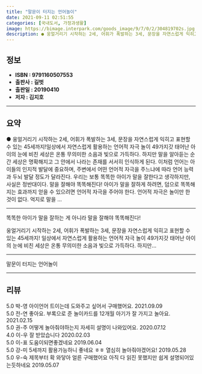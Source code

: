 ```yaml
---
title: "말문이 터지는 언어놀이"
date: 2021-09-11 02:51:55
categories: [국내도서, 가정과생활]
image: https://bimage.interpark.com/goods_image/9/7/0/2/304819702s.jpg
description: ● 웅얼거리기 시작하는 2세, 어휘가 폭발하는 3세, 문장을 자연스럽게 익히고 표현할 수 있는 45세까지!일상에서 자연스럽게 활용하는 언어적 자극 놀이 49가지갓 태어난 아이의 눈에 비친 세상은 온통 무의미한 소음과 빛으로 가득하다. 하지만 말을 알아듣는 순간 세상은 명확해지고 그 안
---
```


## **정보**

- **ISBN : 9791160507553**
- **출판사 : 길벗**
- **출판일 : 20190410**
- **저자 : 김지호**

------



## **요약**

●  웅얼거리기 시작하는 2세, 어휘가 폭발하는 3세, 문장을 자연스럽게 익히고 표현할 수 있는 45세까지!일상에서 자연스럽게 활용하는 언어적 자극 놀이 49가지갓 태어난 아이의 눈에 비친 세상은 온통 무의미한 소음과 빛으로 가득하다. 하지만 말을 알아듣는 순간 세상은 명확해지고 그 안에서 나라는 존재를 서서히 인식하게 된다. 이처럼 언어는 아이들의 인지적 발달에 중요하며, 주변에서 어떤 언어적 자극을 주느냐에 따라 언어 능력과 두뇌 발달 정도가 달라진다. 우리는 보통 똑똑한 아이가 말을 잘한다고 생각하지만, 사실은 정반대이다. 말을 잘해야 똑똑해진다! 아이가 말을 잘하게 하려면, 덤으로 똑똑해지는 효과까지 얻을 수 있으려면 언어적 자극을 주어야 한다. 언어적 자극은 놀이만 한 것이 없다. 억지로 말을 ...

------

똑똑한 아이가 말을 잘하는 게 아니라 말을 잘해야 똑똑해진다!

웅얼거리기 시작하는 2세, 어휘가 폭발하는 3세, 
문장을 자연스럽게 익히고 표현할 수 있는 45세까지!
일상에서 자연스럽게 활용하는 언어적 자극 놀이 49가지갓 태어난 아이의 눈에 비친 세상은 온통 무의미한 소음과 빛으로 가득하다. 하지만... 

------


말문이 터지는 언어놀이 

------


## **리뷰** 

5.0 박-영 아이언어 트이는데 도와주고 싶어서 구매했어요. 2021.09.09 <br/>5.0 전-연 좋아요. 부록으로 준 놀이카드를 12개월 아기가 잘 가지고 놀아요.  2021.02.15 <br/>5.0 권-주 어떻게 놀아줘야하는지 자세히 설명이 나와있어요. 2020.07.12 <br/>4.0 이-우 잘 받았습니다  2020.02.03 <br/>5.0 이-표 도움이되면좋겠네요 2019.06.04 <br/>5.0 강-미 5세까지 활용가능하니 좋네요 ㅎㅎ 열심히 놀아줘야겠어요! 2019.05.28 <br/>5.0 우-숙 제목부터 확 와닿아 얼른 구매했어요
 아직 다 읽진 못했지만 쉽게 설명되어있는듯하네요 2019.05.07 <br/>